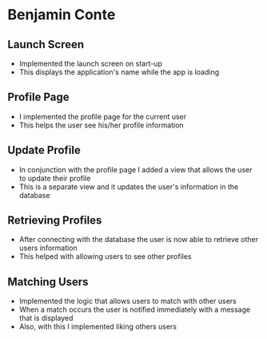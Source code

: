 # Benjamin Conte

## Launch Screen
- Implemented the launch screen on start-up 
- This displays the application's name while the app is loading

## Profile Page
- I implemented the profile page for the current user
- This helps the user see his/her profile information

## Update Profile
- In conjunction with the profile page I added a view that allows the user to update their profile
- This is a separate view and it updates the user's information in the database

## Retrieving Profiles
- After connecting with the database the user is now able to retrieve other users information
- This helped with allowing users to see other profiles

## Matching Users
- Implemented the logic that allows users to match with other users
- When a match occurs the user is notified immediately with a message that is displayed
- Also, with this I implemented liking others users
